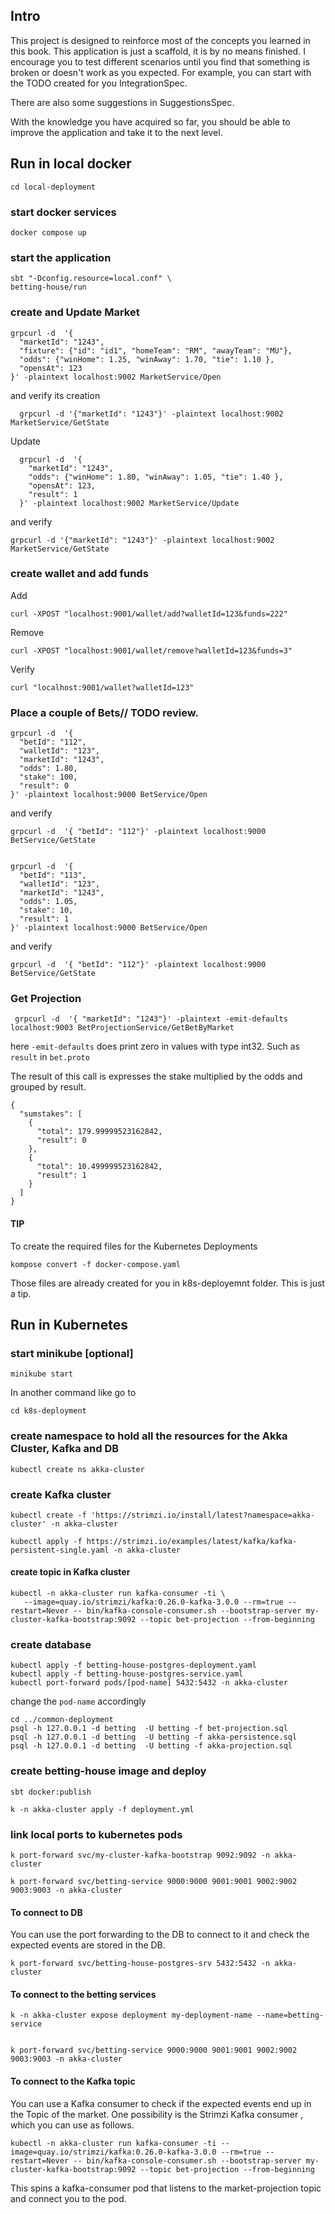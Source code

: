 ## Intro
This project is designed to reinforce most of the concepts you learned in this book. This application is just a scaffold, it is by no means finished. I encourage you to test different scenarios until you find that something is broken or doesn't work as you expected. For example, you can start with the TODO  created for you IntegrationSpec.

There are also some suggestions in SuggestionsSpec.

With the knowledge you have acquired so far, you should be able to improve the application and take it to the next level. 

## Run in local docker

    cd local-deployment

### start docker services

    docker compose up

### start the application

    sbt "-Dconfig.resource=local.conf" \
    betting-house/run


### create and Update Market

    grpcurl -d  '{ 
      "marketId": "1243",
      "fixture": {"id": "id1", "homeTeam": "RM", "awayTeam": "MU"},
      "odds": {"winHome": 1.25, "winAway": 1.70, "tie": 1.10 },
      "opensAt": 123
    }' -plaintext localhost:9002 MarketService/Open

and verify its creation

      grpcurl -d '{"marketId": "1243"}' -plaintext localhost:9002 MarketService/GetState

Update 

      grpcurl -d  '{ 
        "marketId": "1243",
        "odds": {"winHome": 1.80, "winAway": 1.05, "tie": 1.40 },
        "opensAt": 123,
        "result": 1
      }' -plaintext localhost:9002 MarketService/Update

and verify 

    grpcurl -d '{"marketId": "1243"}' -plaintext localhost:9002 MarketService/GetState

### create wallet and add funds

Add
    
    curl -XPOST "localhost:9001/wallet/add?walletId=123&funds=222"


Remove
    
    curl -XPOST "localhost:9001/wallet/remove?walletId=123&funds=3"

Verify

    curl "localhost:9001/wallet?walletId=123"


### Place a couple of Bets// TODO review. 
    grpcurl -d  '{ 
      "betId": "112",
      "walletId": "123",
      "marketId": "1243",
      "odds": 1.80,
      "stake": 100,
      "result": 0
    }' -plaintext localhost:9000 BetService/Open

and verify 

    grpcurl -d  '{ "betId": "112"}' -plaintext localhost:9000 BetService/GetState


    grpcurl -d  '{ 
      "betId": "113",
      "walletId": "123",
      "marketId": "1243",
      "odds": 1.05,
      "stake": 10,
      "result": 1
    }' -plaintext localhost:9000 BetService/Open

and verify 

    grpcurl -d  '{ "betId": "112"}' -plaintext localhost:9000 BetService/GetState

### Get Projection

     grpcurl -d  '{ "marketId": "1243"}' -plaintext -emit-defaults localhost:9003 BetProjectionService/GetBetByMarket

here `-emit-defaults` does print zero in values with type int32. Such as `result` in `bet.proto` 

The result of this call is expresses the stake multiplied by the odds and grouped by result.

    {
      "sumstakes": [
        {
          "total": 179.99999523162842,
          "result": 0
        },
        {
          "total": 10.499999523162842,
          "result": 1
        }
      ]
    }

#### TIP
To create the required files for the Kubernetes Deployments
    
    kompose convert -f docker-compose.yaml

Those files are already created for you in k8s-deployemnt folder. This is just a tip.

## Run in Kubernetes

### start minikube [optional]
    
    minikube start

In another command like go to

    cd k8s-deployment

### create namespace to hold all the resources for the Akka Cluster, Kafka and DB

    kubectl create ns akka-cluster

### create Kafka cluster

    kubectl create -f 'https://strimzi.io/install/latest?namespace=akka-cluster' -n akka-cluster

    kubectl apply -f https://strimzi.io/examples/latest/kafka/kafka-persistent-single.yaml -n akka-cluster

#### create topic in Kafka cluster 
    
    kubectl -n akka-cluster run kafka-consumer -ti \
       --image=quay.io/strimzi/kafka:0.26.0-kafka-3.0.0 --rm=true --restart=Never -- bin/kafka-console-consumer.sh --bootstrap-server my-cluster-kafka-bootstrap:9092 --topic bet-projection --from-beginning

### create database

    kubectl apply -f betting-house-postgres-deployment.yaml 
    kubectl apply -f betting-house-postgres-service.yaml 
    kubectl port-forward pods/[pod-name] 5432:5432 -n akka-cluster 

change the `pod-name` accordingly 
    
    cd ../common-deployment
    psql -h 127.0.0.1 -d betting  -U betting -f bet-projection.sql
    psql -h 127.0.0.1 -d betting  -U betting -f akka-persistence.sql
    psql -h 127.0.0.1 -d betting  -U betting -f akka-projection.sql
 

### create betting-house image and deploy

    sbt docker:publish

    k -n akka-cluster apply -f deployment.yml


### link local ports to kubernetes pods


    k port-forward svc/my-cluster-kafka-bootstrap 9092:9092 -n akka-cluster

    k port-forward svc/betting-service 9000:9000 9001:9001 9002:9002 9003:9003 -n akka-cluster



#### To connect to DB

You can use the port forwarding to the DB to connect to it and check the expected events are stored in the DB.
  
    k port-forward svc/betting-house-postgres-srv 5432:5432 -n akka-cluster


#### To connect to the betting services

    k -n akka-cluster expose deployment my-deployment-name --name=betting-service


    k port-forward svc/betting-service 9000:9000 9001:9001 9002:9002 9003:9003 -n akka-cluster

#### To connect to the Kafka topic

You can use a Kafka consumer to check if the expected events end up in the Topic of the market. One possibility is the Strimzi Kafka consumer , which you can use as follows.
    
    kubectl -n akka-cluster run kafka-consumer -ti --image=quay.io/strimzi/kafka:0.26.0-kafka-3.0.0 --rm=true --restart=Never -- bin/kafka-console-consumer.sh --bootstrap-server my-cluster-kafka-bootstrap:9092 --topic bet-projection --from-beginning      
                  
This spins a kafka-consumer pod that listens to the market-projection topic and connect you to the pod. 


